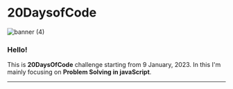 # 20DaysofCode

![banner (4)](https://user-images.githubusercontent.com/109837813/211257761-da64e7d5-cf9a-4a1c-aefb-84e7ab282635.png)


### Hello! 
This is __20DaysOfCode__ challenge starting from 9 January, 2023.  In this I'm mainly focusing on **Problem Solving in javaScript**.

---
